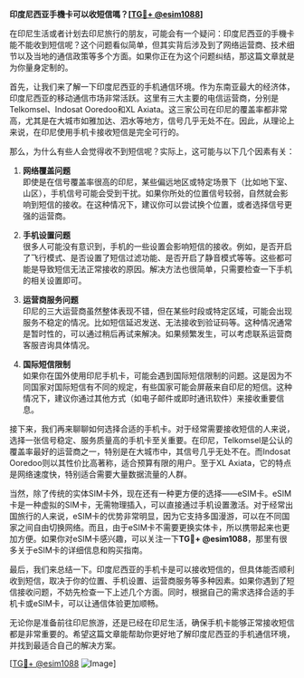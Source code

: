**印度尼西亚手機卡可以收短信嗎？[[TG💪+ @esim1088](https://t.me/s/esim1088)]**

在印尼生活或者计划去印尼旅行的朋友，可能会有一个疑问：印度尼西亚的手機卡能不能收到短信呢？这个问题看似简单，但其实背后涉及到了网络运营商、技术细节以及当地的通信政策等多个方面。如果你正在为这个问题纠结，那这篇文章就是为你量身定制的。

首先，让我们来了解一下印度尼西亚的手机通信环境。作为东南亚最大的经济体，印度尼西亚的移动通信市场非常活跃。这里有三大主要的电信运营商，分别是Telkomsel、Indosat Ooredoo和XL Axiata。这三家公司在印尼的覆盖率都非常高，尤其是在大城市如雅加达、泗水等地方，信号几乎无处不在。因此，从理论上来说，在印尼使用手机卡接收短信是完全可行的。

那么，为什么有些人会觉得收不到短信呢？实际上，这可能与以下几个因素有关：

1. **网络覆盖问题**  
   即使是在信号覆盖率很高的印尼，某些偏远地区或特定场景下（比如地下室、山区），手机信号可能会受到干扰。如果你所处的位置信号较弱，自然就会影响到短信的接收。在这种情况下，建议你可以尝试换个位置，或者选择信号更强的运营商。

2. **手机设置问题**  
   很多人可能没有意识到，手机的一些设置会影响短信的接收。例如，是否开启了飞行模式、是否设置了短信过滤功能、是否开启了静音模式等等。这些都可能是导致短信无法正常接收的原因。解决方法也很简单，只需要检查一下手机的相关设置即可。

3. **运营商服务问题**  
   印尼的三大运营商虽然整体表现不错，但在某些时段或特定区域，可能会出现服务不稳定的情况。比如短信延迟发送、无法接收到验证码等。这种情况通常是暂时性的，可以通过稍后再试来解决。如果频繁发生，可以考虑联系运营商客服咨询具体情况。

4. **国际短信限制**  
   如果你在国外使用印尼手机卡，可能会遇到国际短信限制的问题。这是因为不同国家对国际短信有不同的规定，有些国家可能会屏蔽来自印尼的短信。这种情况下，建议你通过其他方式（如电子邮件或即时通讯软件）来接收重要信息。

接下来，我们再来聊聊如何选择合适的手机卡。对于经常需要接收短信的人来说，选择一张信号稳定、服务质量高的手机卡至关重要。在印尼，Telkomsel是公认的覆盖率最好的运营商之一，特别是在大城市中，其信号几乎无处不在。而Indosat Ooredoo则以其性价比高著称，适合预算有限的用户。至于XL Axiata，它的特点是网络速度快，特别适合需要大量数据流量的人群。

当然，除了传统的实体SIM卡外，现在还有一种更方便的选择——eSIM卡。eSIM卡是一种虚拟的SIM卡，无需物理插入，可以直接通过手机设置激活。对于经常出国旅行的人来说，eSIM卡的优势非常明显，因为它支持多国漫游，可以在不同国家之间自由切换网络。而且，由于eSIM卡不需要更换实体卡，所以携带起来也更加方便。如果你对eSIM卡感兴趣，可以关注一下**TG💪+ @esim1088**，那里有很多关于eSIM卡的详细信息和购买指南。

最后，我们来总结一下。印度尼西亚的手机卡是可以接收短信的，但具体能否顺利收到短信，取决于你的位置、手机设置、运营商服务等多种因素。如果你遇到了短信接收问题，不妨先检查一下上述几个方面。同时，根据自己的需求选择合适的手机卡或eSIM卡，可以让通信体验更加顺畅。

无论你是准备前往印尼旅游，还是已经在印尼生活，确保手机卡能够正常接收短信都是非常重要的。希望这篇文章能帮助你更好地了解印度尼西亚的手机通信环境，并找到最适合自己的解决方案。

[[TG💪+ @esim1088](https://t.me/s/esim1088) ![Image](https://i.postimg.cc/4NQfJmqS/Snipaste-2025-05-13-00-14-12.png)]
